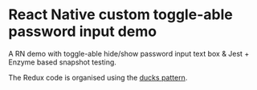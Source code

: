 # **React Native custom toggle-able password input demo**
A RN demo with toggle-able hide/show password input text box & Jest + Enzyme based snapshot testing.

The Redux code is organised using the [ducks pattern](https://github.com/erikras/ducks-modular-redux).